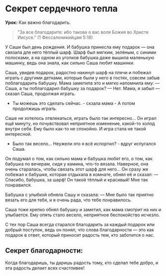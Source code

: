 # Секрет сердечного тепла

**Урок:** Как важно благодарить.

> "За все благодарите: ибо такова о вас воля Божия во Христе Иисусе." (1 Фессалоникийцам 5:18)

У Саши был день рождения. И бабушка принесла ему подарок — она связала для него тёплый шарф. Шарф был мягким, зелёным, с синими полосками, а на одном из уголков бабушка даже вышила маленькую машинку, ведь она знала, как сильно Саша любит машинки.

Саша, увидев подарок, радостно накинул шарф на плечи и побежал играть с другими детками, которые были у него в гостях, совсем забыв поблагодарить бабушку. Мама заметила это и мягко напомнила ему:
— Саша, а ты поблагодарил бабушку за подарок?
— Нет. Мама, я забыл — сказал Саша, продолжая играть.
- Ты можешь это сделать сейчас. - скзала мама - А потом продолжишь играть.

Саше не хотелось отвлекаться, играть было так интересно... Он играл ещё минуту, но почувствовал неприятное изменение, какой-то холод внутри себя. Ему было как-то не спокойно. И игра стала не такой интересной.
- Было так весело... Неужели это я всё испортил? - вдруг испугался Саша.

Он подумал о том, как сильно мама и бабушка любят его, о том, как бабушка по вечерам, сидя у камина, что-то вязала. Наверное, она очень старалась, чтобы связать этот шарф для него...
Он сразу же побежал к бабушке, которая отдыхала в комнате, обнял её и сказал:
— Спасибо, бабушка, за шарф! Он такой тёплый и красивый! Мне так понравился.

Бабушка с улыбкой обняла Сашу и сказала:
— Мне было так приятно вязать его для тебя, и я очень рада, что тебе понравилось.

Саша тоже крепко обнял бабушку и заметил, как мама смотрит на них и улыбается. Ему опять стало весело, неприятное беспокойство исчезло.

С тех пор Саша всегда старался благодарить за каждый подарок или добрый поступок, ведь он понял, что слова благодарности — это как подарок в ответ, который приносит радость тем, кто заботится о нас.

## Секрет благодарности:
Когда благодаришь, ты даришь радость тому, кто сделал тебе добро, и эта радость делает всех счастливее!
